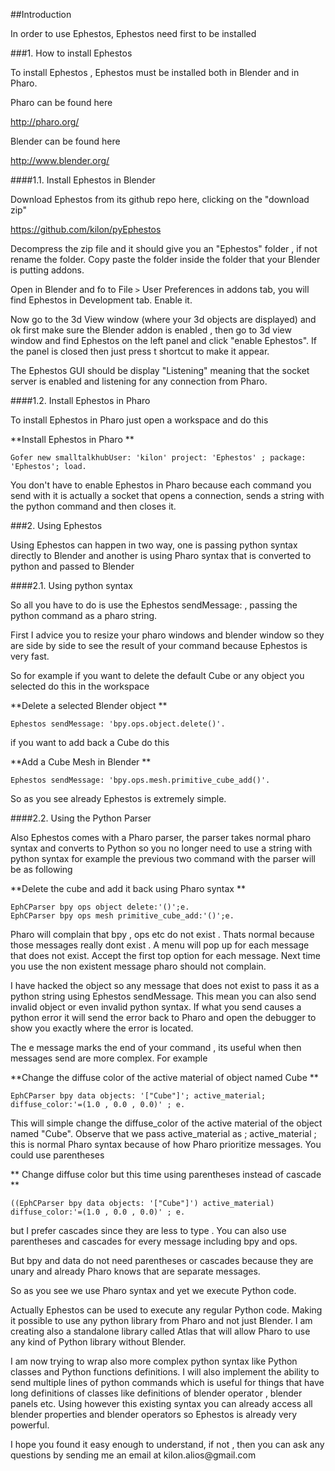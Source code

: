

##Introduction

In order to use Ephestos, Ephestos need first to be installed



###1\.  How to install Ephestos

To install Ephestos , Ephestos must be installed both in Blender and in Pharo\.

Pharo can be found here

[http://pharo\.org/](http://pharo.org/)

Blender can be found here

[http://www\.blender\.org/](http://www.blender.org/)



####1\.1\.  Install Ephestos in Blender

Download Ephestos from its github repo here, clicking on the "download zip"

[https://github\.com/kilon/pyEphestos](https://github.com/kilon/pyEphestos)

Decompress the zip file and it should give you an "Ephestos" folder , if not rename the folder\. Copy paste the folder inside the folder that your Blender is putting addons\.

Open in Blender and fo to File `>` User Preferences in addons tab, you will find Ephestos in Development tab\. Enable it\.

Now go to the 3d View window \(where your 3d objects are displayed\) and ok first make sure the Blender addon is enabled , then go to 3d view window and find Ephestos on the left panel and click "enable Ephestos"\. If the panel is closed then just press t shortcut to make it appear\.

The Ephestos GUI should be display "Listening" meaning that the socket server is enabled and listening for any connection from Pharo\.



####1\.2\.  Install Ephestos in Pharo

To install Ephestos in Pharo just open a workspace and do this



<a name="installEphestos"></a>**Install Ephestos in Pharo
**

```smalltalk
Gofer new smalltalkhubUser: 'kilon' project: 'Ephestos' ; package: 'Ephestos'; load.
```



You don't have to enable Ephestos in Pharo because each command you send with it is actually a socket that opens a connection, sends a string with the python command and then closes it\.




###2\.  Using Ephestos

Using Ephestos can happen in two way, one is passing python syntax directly to Blender and another is using Pharo syntax that is converted to python and passed to Blender



####2\.1\.  Using python syntax

So all you have to do is use the Ephestos sendMessage:  , passing the python command as a pharo string\.

First I advice you to resize your pharo windows and blender window so they are side by side to see the result of your command because Ephestos is very fast\.

So for example if you want to delete the default Cube or any object you selected do this in the workspace



<a name="deleteObjectSimple"></a>**Delete a selected Blender object
**

```smalltalk
Ephestos sendMessage: 'bpy.ops.object.delete()'.
```



if you want to add back a Cube do this



<a name="addCube"></a>**Add a Cube Mesh in Blender
**

```smalltalk
Ephestos sendMessage: 'bpy.ops.mesh.primitive_cube_add()'.
```



So as you see already Ephestos is extremely simple\.


####2\.2\.  Using the Python Parser

Also Ephestos comes with a Pharo parser, the parser takes normal pharo syntax and converts to Python so you no longer need to use a string with python syntax for example the previous two command with the parser will be as following



<a name="deleteAddCube"></a>**Delete the cube and add it back using Pharo syntax
**

```smalltalk
EphCParser bpy ops object delete:'()';e.
EphCParser bpy ops mesh primitive_cube_add:'()';e.
```



Pharo will complain that bpy , ops etc do not exist \. Thats normal because those messages really dont exist \. A menu will pop up for each message that does not exist\. Accept the first top option for each message\. Next time you use the non existent message pharo should not complain\.

 I have hacked the object so any message that does not exist to pass it as a python string using Ephestos sendMessage\. This mean you can also send invalid object or even invalid python syntax\. If what you send causes a python error it will send the error back to Pharo and open the debugger to show you exactly where the error is located\.

The e message marks the end of your command , its useful when then messages send are more complex\. For example



<a name="changeMaterial"></a>**Change the diffuse color of the active material of object named Cube
**

```smalltalk
EphCParser bpy data objects: '["Cube"]'; active_material; diffuse_color:'=(1.0 , 0.0 , 0.0)' ; e.
```



This will simple change the diffuse\_color of the active material of the object named "Cube"\. Observe that we pass active\_material as ; active\_material ; this is normal Pharo syntax because of how Pharo prioritize messages\. You could use parentheses



<a name="changeMaterialParen"></a>** Change diffuse color but this time using parentheses instead of cascade
**

```smalltalk
((EphCParser bpy data objects: '["Cube"]') active_material) diffuse_color:'=(1.0 , 0.0 , 0.0)' ; e.
```



but I prefer cascades since they are less to type \. You can also use parentheses and cascades for every message including bpy and ops\.

But bpy and data do not need parentheses or cascades because they are unary and already Pharo knows that are separate messages\.

So as you see we use  Pharo syntax and yet we execute Python code\.

Actually Ephestos can be used to execute any regular Python code\. Making it possible to use any python library from Pharo and not just Blender\. I am creating also a standalone library called Atlas that will allow Pharo to use any kind of Python library without Blender\.

I am now trying to wrap also more complex python syntax like Python classes and Python functions definitions\. I will also implement the ability to send multiple lines of python commands which is useful for things that have long definitions of classes like definitions of blender operator , blender panels etc\. Using however this existing syntax you can already access all blender properties and blender operators so Ephestos is already very powerful\.

I hope you found it easy enough to understand, if not , then you can ask any questions by sending me an email at kilon\.alios@gmail\.com
